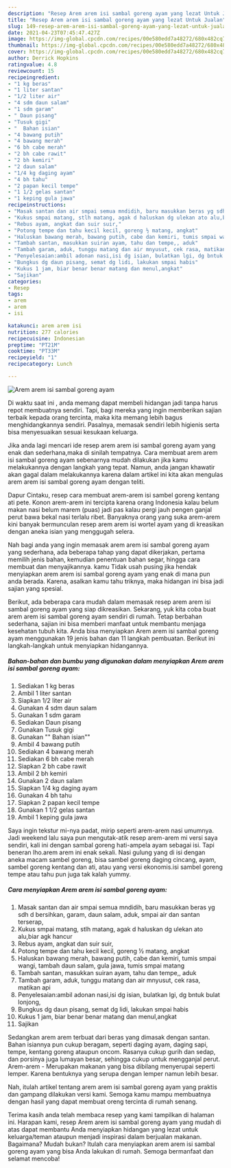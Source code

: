 ```yaml
---
description: "Resep Arem arem isi sambal goreng ayam yang lezat Untuk Jualan"
title: "Resep Arem arem isi sambal goreng ayam yang lezat Untuk Jualan"
slug: 149-resep-arem-arem-isi-sambal-goreng-ayam-yang-lezat-untuk-jualan
date: 2021-04-23T07:45:47.427Z
image: https://img-global.cpcdn.com/recipes/00e580edd7a48272/680x482cq70/arem-arem-isi-sambal-goreng-ayam-foto-resep-utama.jpg
thumbnail: https://img-global.cpcdn.com/recipes/00e580edd7a48272/680x482cq70/arem-arem-isi-sambal-goreng-ayam-foto-resep-utama.jpg
cover: https://img-global.cpcdn.com/recipes/00e580edd7a48272/680x482cq70/arem-arem-isi-sambal-goreng-ayam-foto-resep-utama.jpg
author: Derrick Hopkins
ratingvalue: 4.8
reviewcount: 15
recipeingredient:
- "1 kg beras"
- "1 liter santan"
- "1/2 liter air"
- "4 sdm daun salam"
- "1 sdm garam"
- " Daun pisang"
- "Tusuk gigi"
- "  Bahan isian"
- "4 bawang putih"
- "4 bawang merah"
- "6 bh cabe merah"
- "2 bh cabe rawit"
- "2 bh kemiri"
- "2 daun salam"
- "1/4 kg daging ayam"
- "4 bh tahu"
- "2 papan kecil tempe"
- "1 1/2 gelas santan"
- "1 keping gula jawa"
recipeinstructions:
- "Masak santan dan air smpai semua mndidih, baru masukkan beras yg sdh d bersihkan, garam, daun salam, aduk, smpai air dan santan terserap,"
- "Kukus smpai matang, stlh matang, agak d haluskan dg ulekan ato alu,biar agk hancur"
- "Rebus ayam, angkat dan suir suir,"
- "Potong tempe dan tahu kecil kecil, goreng ½ matang, angkat"
- "Haluskan bawang merah, bawang putih, cabe dan kemiri, tumis smpai wangi, tambah daun salam, gula jawa, tumis smpai matang"
- "Tambah santan, masukkan suiran ayam, tahu dan tempe,, aduk"
- "Tambah garam, aduk, tunggu matang dan air mnyusut, cek rasa, matikan api"
- "Penyelesaian:ambil adonan nasi,isi dg isian, bulatkan lgi, dg bntuk bulat lonjong,"
- "Bungkus dg daun pisang, semat dg lidi, lakukan smpai habis"
- "Kukus 1 jam, biar benar benar matang dan menul,angkat"
- "Sajikan"
categories:
- Resep
tags:
- arem
- arem
- isi

katakunci: arem arem isi 
nutrition: 277 calories
recipecuisine: Indonesian
preptime: "PT21M"
cooktime: "PT33M"
recipeyield: "1"
recipecategory: Lunch

---
```



![Arem arem isi sambal goreng ayam](https://img-global.cpcdn.com/recipes/00e580edd7a48272/680x482cq70/arem-arem-isi-sambal-goreng-ayam-foto-resep-utama.jpg)

Di waktu  saat ini , anda memang dapat membeli hidangan jadi tanpa harus repot membuatnya sendiri. Tapi, bagi mereka yang ingin memberikan sajian terbaik kepada orang tercinta, maka kita memang lebih bagus menghidangkannya sendiri. Pasalnya, memasak sendiri lebih higienis serta bisa menyesuaikan sesuai kesukaan keluarga.

Jika anda lagi mencari ide resep arem arem isi sambal goreng ayam yang enak dan sederhana,maka di sinilah tempatnya. Cara membuat arem arem isi sambal goreng ayam  sebenarnya mudah dilakukan jika kamu melakukannya dengan langkah yang tepat. Namun, anda jangan khawatir akan gagal dalam melakukannya 
karena dalam artikel ini kita akan mengulas arem arem isi sambal goreng ayam dengan teliti.  

Dapur Cintaku, resep cara membuat arem-arem isi sambel goreng kentang ati pete. Konon arem-arem ini tercipta karena orang Indonesia kalau belum makan nasi belum marem (puas) jadi pas kalau pergi jauh pengen ganjal perut bawa bekal nasi terlalu ribet. Banyaknya orang yang suka arem-arem kini banyak bermunculan resep arem arem isi wortel ayam yang di kreasikan dengan aneka isian yang menggugah selera.

Nah bagi anda yang ingin memasak arem arem isi sambal goreng ayam yang sederhana, ada beberapa tahap yang dapat dikerjakan, pertama memilih jenis bahan, kemudian penentuan bahan segar, hingga cara membuat dan menyajikannya. kamu Tidak usah pusing jika hendak menyiapkan arem arem isi sambal goreng ayam yang enak di mana pun anda berada. Karena, asalkan kamu  tahu triknya, maka hidangan ini bisa jadi sajian yang spesial.

Berikut, ada beberapa cara mudah dalam memasak resep arem arem isi sambal goreng ayam yang siap dikreasikan. Sekarang, yuk kita coba buat arem arem isi sambal goreng ayam sendiri di rumah. Tetap berbahan sederhana, sajian ini bisa memberi manfaat untuk membantu menjaga kesehatan tubuh kita. Anda bisa menyiapkan Arem arem isi sambal goreng ayam menggunakan 19 jenis bahan dan 11 langkah pembuatan. Berikut ini langkah-langkah untuk menyiapkan hidangannya.

<!--inarticleads1-->

##### Bahan-bahan dan bumbu yang digunakan dalam menyiapkan Arem arem isi sambal goreng ayam:

1. Sediakan 1 kg beras
1. Ambil 1 liter santan
1. Siapkan 1/2 liter air
1. Gunakan 4 sdm daun salam
1. Gunakan 1 sdm garam
1. Sediakan  Daun pisang
1. Gunakan Tusuk gigi
1. Gunakan  &#34;&#34; Bahan isian&#34;&#34;
1. Ambil 4 bawang putih
1. Sediakan 4 bawang merah
1. Sediakan 6 bh cabe merah
1. Siapkan 2 bh cabe rawit
1. Ambil 2 bh kemiri
1. Gunakan 2 daun salam
1. Siapkan 1/4 kg daging ayam
1. Gunakan 4 bh tahu
1. Siapkan 2 papan kecil tempe
1. Gunakan 1 1/2 gelas santan
1. Ambil 1 keping gula jawa


Saya ingin tekstur mi-nya padat, mirip seperti arem-arem nasi umumnya. Jadi weekend lalu saya pun mengutak-atik resep arem-arem mi versi saya sendiri, kali ini dengan sambal goreng hati-ampela ayam sebagai isi. Tapi beneran lho.arem arem ini enak sekali. Nasi gulung yang di isi dengan aneka macam sambel goreng, bisa sambel goreng daging cincang, ayam, sambel goreng kentang dan ati, atau yang versi ekonomis.isi sambel goreng tempe atau tahu pun juga tak kalah yummy. 

<!--inarticleads2-->

##### Cara menyiapkan Arem arem isi sambal goreng ayam:

1. Masak santan dan air smpai semua mndidih, baru masukkan beras yg sdh d bersihkan, garam, daun salam, aduk, smpai air dan santan terserap,
1. Kukus smpai matang, stlh matang, agak d haluskan dg ulekan ato alu,biar agk hancur
1. Rebus ayam, angkat dan suir suir,
1. Potong tempe dan tahu kecil kecil, goreng ½ matang, angkat
1. Haluskan bawang merah, bawang putih, cabe dan kemiri, tumis smpai wangi, tambah daun salam, gula jawa, tumis smpai matang
1. Tambah santan, masukkan suiran ayam, tahu dan tempe,, aduk
1. Tambah garam, aduk, tunggu matang dan air mnyusut, cek rasa, matikan api
1. Penyelesaian:ambil adonan nasi,isi dg isian, bulatkan lgi, dg bntuk bulat lonjong,
1. Bungkus dg daun pisang, semat dg lidi, lakukan smpai habis
1. Kukus 1 jam, biar benar benar matang dan menul,angkat
1. Sajikan


Sedangkan arem arem terbuat dari beras yang dimasak dengan santan. Bahan isiannya pun cukup beragam, seperti daging ayam, daging sapi, tempe, kentang goreng ataupun oncom. Rasanya cukup gurih dan sedap, dan porsinya juga lumayan besar, sehingga cukup untuk mengganjal perut. Arem-arem - Merupakan makanan yang bisa dibilang menyerupai seperti lemper. Karena bentuknya yang serupa dengan lemper namun lebih besar. 

Nah, itulah artikel tentang  arem arem isi sambal goreng ayam  yang praktis dan gampang dilakukan versi kami. Semoga kamu mampu membuatnya dengan hasil yang dapat membuat oreng tercinta di rumah senang. 

Terima kasih anda telah membaca resep yang kami tampilkan di halaman ini. Harapan kami, resep  Arem arem isi sambal goreng ayam yang mudah di atas dapat membantu Anda menyiapkan hidangan yang lezat untuk keluarga/teman ataupun menjadi inspirasi dalam berjualan makanan. Bagaimana? Mudah bukan? Itulah cara menyiapkan arem arem isi sambal goreng ayam yang bisa Anda lakukan di rumah. Semoga bermanfaat dan selamat mencoba!

